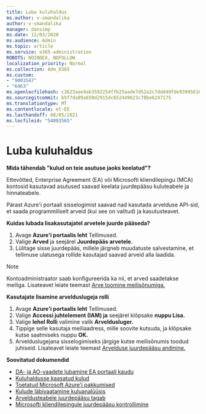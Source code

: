```yaml
---
title: Luba kuluhaldus
ms.author: v-smandalika
author: v-smandalika
manager: dansimp
ms.date: 12/03/2020
ms.audience: Admin
ms.topic: article
ms.service: o365-administration
ROBOTS: NOINDEX, NOFOLLOW
localization_priority: Normal
ms.collection: Adm_O365
ms.custom:
- "9003547"
- "6463"
ms.openlocfilehash: c3623aee9ab3592254ffb25aade7d52a2c7ddd49fde939956162cd4008d5ba19
ms.sourcegitcommit: b5f7da89a650d2915dc652449623c78be6247175
ms.translationtype: MT
ms.contentlocale: et-EE
ms.lasthandoff: 08/05/2021
ms.locfileid: "54003565"
---
```

# <a name="enable-cost-management"></a>Luba kuluhaldus

**Mida tähendab "kulud on teie asutuse jaoks keelatud"?**

Ettevõtted, Enterprise Agreement (EA) või Microsofti kliendilepingu (MCA) kontosid kasutavad asutused saavad keelata juurdepääsu kuluteabele ja hinnateabele.

Pärast Azure'i portaali sisselogimist saavad nad kasutada arvelduse API-sid, et saada programmiliselt arveid (kui see on valitud) ja kasutusteavet.

**Kuidas lubada lisakasutajatel arvetele juurde pääseda?**

1. Avage **Azure'i portaalis leht** Tellimused.
2. Valige **Arved** ja seejärel **Juurdepääs arvetele.**
3. Lülitage sisse juurdepääs, millele järgneb muudatuste salvestamine, et tellimuse ulatusega rollide kasutajad saavad arveid alla laadida.

> [!NOTE]
> Kontoadministraator saab konfigureerida ka nii, et arved saadetakse meiliga. Lisateavet leiate teemast [Arve toomine meilisõnumiga.](https://docs.microsoft.com/azure/cost-management-billing/manage/download-azure-invoice-daily-usage-date?)

**Kasutajate lisamine arvelduslugeja rolli**

1. Avage **Azure'i portaalis leht** Tellimused.
2. Valige **Accessi juhtelement (IAM) ja** seejärel klõpsake **nuppu Lisa.**
3. Valige **lehel Rolli** valimine valik **Arveldusluger.**
4. Tippige selle kasutaja meiliaadress, mille soovite kutsuda, ja klõpsake kutse saatmiseks nuppu **OK.**
5. Arvelduslugejana sisselogimiseks järgige kutse meilisõnumis toodud juhiseid. Lisateavet leiate teemast [Arvelduse juurdepääsu andmine.](https://docs.microsoft.com/azure/cost-management-billing/manage/manage-billing-access?WT.mc_id=Portal-Microsoft_Azure_Support#opt-in)

**Soovitatud dokumendid**

- [DA- ja AO-vaadete lubamine EA portaali kaudu](https://docs.microsoft.com/azure/cost-management-billing/costs/assign-access-acm-data?WT.mc_id=Portal-Microsoft_Azure_Support#enable-access-to-costs-in-the-ea-portal)
- [Kuluhaldusse kaasatud kulud](https://docs.microsoft.com/azure/cost-management-billing/costs/understand-cost-mgt-data?WT.mc_id=Portal-Microsoft_Azure_Support#costs-included-in-cost-management)
- [Toetatud Microsoft Azure'i pakkumised](https://docs.microsoft.com/azure/cost-management-billing/costs/understand-cost-mgt-data?WT.mc_id=Portal-Microsoft_Azure_Support#supported-microsoft-azure-offers)
- [Kulude läbivaatamine kuluanalüüsis](https://docs.microsoft.com/azure/cost-management-billing/costs/quick-acm-cost-analysis?WT.mc_id=Portal-Microsoft_Azure_Support&tabs=azure-portal#review-costs-in-cost-analysis)
- [Arveldusteabele juurdepääsu tagab](https://docs.microsoft.com/azure/cost-management-billing/manage/manage-billing-access?WT.mc_id=Portal-Microsoft_Azure_Support)
- [Microsofti kliendilepingule juurdepääsu kontrollimine](https://docs.microsoft.com/azure/cost-management-billing/manage/download-azure-invoice-daily-usage-date?WT.mc_id=Portal-Microsoft_Azure_Support#check-access-to-a-microsoft-customer-agreement)






